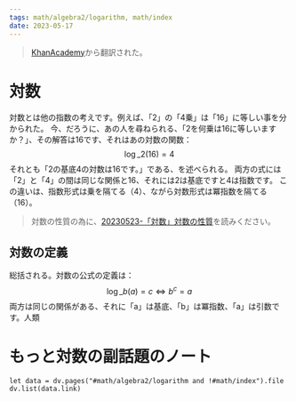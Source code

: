 ```yaml
---
tags: math/algebra2/logarithm, math/index
date: 2023-05-17
---
```


> [KhanAcademy](https://www.khanacademy.org/math/algebra2/x2ec2f6f830c9fb89:logs/x2ec2f6f830c9fb89:log-intro/e/understanding-logs-as-inverse-exponentials)から翻訳された。

# 対数

対数とは他の指数の考えです。例えば、「2」の「4乗」は「16」に等しい事を分かられた。
今、だろうに、あの人を尋ねられる、「2を何乗は16に等しいますか？」、その解答は16です、それはあの対数の関数：
$$
\log\_{2}(16)=4
$$
それとも「2の基底4の対数は16です。」である、を述べられる。
両方の式には「2」と「4」の間は同じな関係と16、それには2は基底ですと4は指数です。
この違いは、指数形式は乗を隔てる（4）、ながら対数形式は冪指数を隔てる（16）。

> 対数の性質の為に、[20230523-「対数」対数の性質](20230523-%E3%80%8C%E5%AF%BE%E6%95%B0%E3%80%8D%E5%AF%BE%E6%95%B0%E3%81%AE%E6%80%A7%E8%B3%AA.md)を読みください。

## 対数の定義

総括される。対数の公式の定義は：
$$
\log\_{b}(a)=c \Longleftrightarrow b^{c}=a
$$
両方は同じの関係がある、それに「a」は基底、「b」は冪指数、「a」は引数です。人類

# もっと対数の副話題のノート

```dataviewjs
let data = dv.pages("#math/algebra2/logarithm and !#math/index").file
dv.list(data.link)
```
